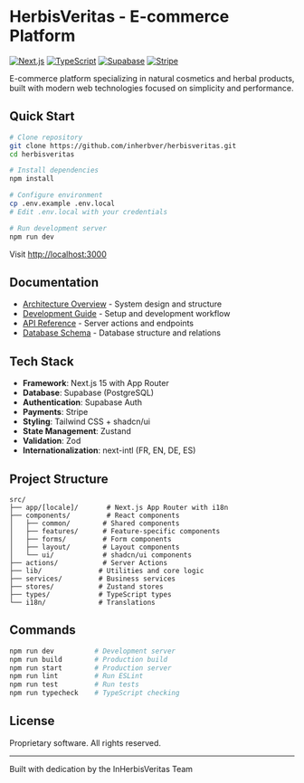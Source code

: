 # HerbisVeritas - E-commerce Platform

[![Next.js](https://img.shields.io/badge/Next.js-15-black)](https://nextjs.org/)
[![TypeScript](https://img.shields.io/badge/TypeScript-5.0-blue)](https://www.typescriptlang.org/)
[![Supabase](https://img.shields.io/badge/Supabase-Database-green)](https://supabase.com/)
[![Stripe](https://img.shields.io/badge/Stripe-Payments-purple)](https://stripe.com/)

E-commerce platform specializing in natural cosmetics and herbal products, built with modern web technologies focused on simplicity and performance.

## Quick Start

```bash
# Clone repository
git clone https://github.com/inherbver/herbisveritas.git
cd herbisveritas

# Install dependencies
npm install

# Configure environment
cp .env.example .env.local
# Edit .env.local with your credentials

# Run development server
npm run dev
```

Visit [http://localhost:3000](http://localhost:3000)

## Documentation

- [Architecture Overview](./docs/ARCHITECTURE.md) - System design and structure
- [Development Guide](./docs/DEVELOPMENT.md) - Setup and development workflow
- [API Reference](./docs/API.md) - Server actions and endpoints
- [Database Schema](./docs/DATABASE.md) - Database structure and relations

## Tech Stack

- **Framework**: Next.js 15 with App Router
- **Database**: Supabase (PostgreSQL)
- **Authentication**: Supabase Auth
- **Payments**: Stripe
- **Styling**: Tailwind CSS + shadcn/ui
- **State Management**: Zustand
- **Validation**: Zod
- **Internationalization**: next-intl (FR, EN, DE, ES)

## Project Structure

```
src/
├── app/[locale]/       # Next.js App Router with i18n
├── components/         # React components
│   ├── common/        # Shared components
│   ├── features/      # Feature-specific components
│   ├── forms/         # Form components
│   ├── layout/        # Layout components
│   └── ui/            # shadcn/ui components
├── actions/           # Server Actions
├── lib/              # Utilities and core logic
├── services/         # Business services
├── stores/           # Zustand stores
├── types/            # TypeScript types
└── i18n/             # Translations
```

## Commands

```bash
npm run dev          # Development server
npm run build        # Production build
npm run start        # Production server
npm run lint         # Run ESLint
npm run test         # Run tests
npm run typecheck    # TypeScript checking
```

## License

Proprietary software. All rights reserved.

---

Built with dedication by the InHerbisVeritas Team
